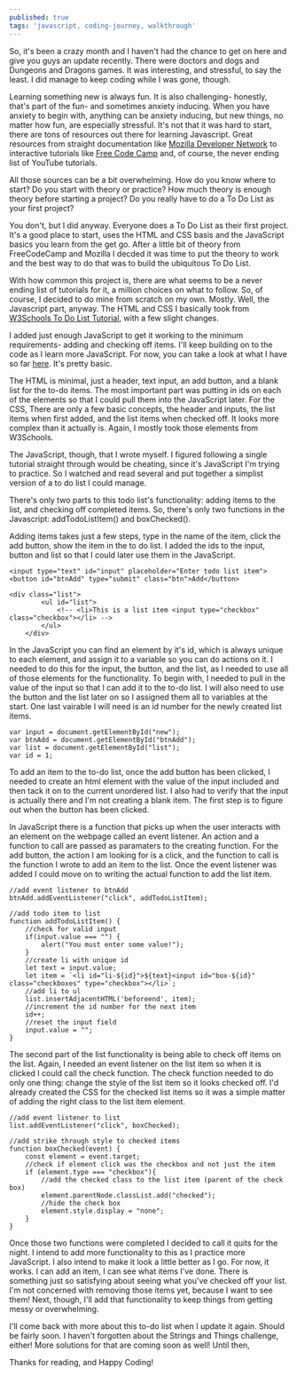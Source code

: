 ```yaml
---
published: true
tags: 'javascript, coding-journey, walkthrough'
---
```

So, it's been a crazy month and I haven't had the chance to get on here and give you guys an update recently. There were doctors and dogs and Dungeons and Dragons games. It was interesting, and stressful, to say the least. I did manage to keep coding while I was gone, though.

<!-- more -->

Learning something new is always fun. It is also challenging- honestly, that's part of the fun- and sometimes anxiety inducing. When you have anxiety to begin with, anything can be anxiety inducing, but new things, no matter how fun, are especially stressful. It's not that it was hard to start, there are tons of resources out there for learning Javascript. Great resources from straight documentation like [Mozilla Developer Network](https://developer.mozilla.org/en-US/docs/Web/JavaScript) to interactive tutorials like [Free Code Camp](https://www.freecodecamp.org/) and, of course, the never ending list of YouTube tutorials. 

All those sources can be a bit overwhelming. How do you know where to start? Do you start with theory or practice? How much theory is enough theory before starting a project? Do you really have to do a To Do List as your first project?

You don't, but I did anyway. Everyone does a To Do List as their first project. It's a good place to start, uses the HTML and CSS basis and the JavaScript basics you learn from the get go. After a little bit of theory from FreeCodeCamp and Mozilla I decded it was time to put the theory to work and the best way to do that was to build the ubiquitous To Do List. 

With how common this project is, there are what seems to be a never ending list of tutorials for it, a million choices on what to follow. So, of course, I decided to do mine from scratch on my own. Mostly. Well, the Javascript part, anyway. The HTML and CSS I basically took from [W3Schools To Do List Tutorial](https://www.w3schools.com/howto/howto_js_todolist.asp), with a few slight changes. 

I added just enough JavaScript to get it working to the minimum requirements- adding and checking off items. I'll keep building on to the code as I learn more JavaScript. For now, you can take a look at what I have so far [here](https://codepen.io/sjcswank/pen/YMZbLP). It's pretty basic.

The HTML is minimal, just a header, text input, an add button, and a blank list for the to-do items. The most important part was putting in ids on each of the elements so that I could pull them into the JavaScript later. For the CSS, There are only a few basic concepts, the header and inputs, the list items when first added, and the list items when checked off. It looks more complex than it actually is. Again, I mostly took those elements from W3Schools.

The JavaScript, though, that I wrote myself. I figured following a single tutorial straight through would be cheating, since it's JavaScript I'm trying to practice. So I watched and read several and put together a simplist version of a to do list I could manage. 

There's only two parts to this todo list's functionality: adding items to the list, and checking off completed items. So, there's only two functions in the Javascript: addTodoListItem() and boxChecked().

Adding items takes just a few steps, type in the name of the item, click the add button, show the item in the to do list. I added the ids to the input, button and list so that I could later use them in the JavaScript.
	
    <input type="text" id="input" placeholder="Enter todo list item">
    <button id="btnAdd" type="submit" class="btn">Add</button>
    
    <div class="list">
			<ul id="list">
				<!-- <li>This is a list item <input type="checkbox" class="checkbox"></li> -->
			</ul>
		</div>
    
In the JavaScript you can find an element by it's id, which is always unique to each element, and assign it to a variable so you can do actions on it. I needed to do this for the input, the button, and the list, as I needed to use all of those elements for the functionality. To begin with, I needed to pull in the value of the input so that I can add it to the to-do list. I will also need to use the button and the list later on so I assigned them all to variables at the start. One last vairable I will need is an id number for the newly created list items. 
	
    var input = document.getElementById("new");
	var btnAdd = document.getElementById("btnAdd");
	var list = document.getElementById("list");
    var id = 1;
    
To add an item to the to-do list, once the add button has been clicked, I needed to create an html element with the value of the input included and then tack it on to the current unordered list. I also had to verify that the input is actually there and I'm not creating a blank item. The first step is to figure out when the button has been clicked.

In JavaScript there is a function that picks up when the user interacts with an element on the webpage called an event listener. An action and a function to call are passed as paramaters to the creating function. For the add button, the action I am looking for is a click, and the function to call is the function I wrote to add an item to the list. Once the event listener was added I could move on to writing the actual function to add the list item.
	
    //add event listener to btnAdd
	btnAdd.addEventListener("click", addTodoListItem);
    
    //add todo item to list
	function addTodoListItem() {
		//check for valid input
		if(input.value === "") {
			alert("You must enter some value!");
		}
		//create li with unique id
		let text = input.value;
		let item = `<li id="li-${id}">${text}<input id="box-${id}" class="checkboxes" type="checkbox"></li>`;
        //add li to ul
		list.insertAdjacentHTML('beforeend', item);
        //increment the id number for the next item
		id++;
        //reset the input field
		input.value = ""; 
	}
    
The second part of the list functionality is being able to check off items on the list. Again, I needed an event listener on the list item so when it is clicked I could call the check function. The check function needed to do only one thing: change the style of the list item so it looks checked off. I'd already created the CSS for the checked list items so it was a simple matter of adding the right class to the list item element.
	
    //add event listener to list
	list.addEventListener("click", boxChecked);
    
    //add strike through style to checked items
	function boxChecked(event) {
		const element = event.target;
        //check if element click was the checkbox and not just the item
		if (element.type === "checkbox"){
        	//add the checked class to the list item (parent of the check box)
			element.parentNode.classList.add("checked");
            //hide the check box
			element.style.display = "none";
		}
	}

Once those two functions were completed I decided to call it quits for the night. I intend to add more functionality to this as I practice more JavaScript. I also intend to make it look a little better as I go. For now, it works. I can add an item, I can see what items I've done. There is something just so satisfying about seeing what you've checked off your list. I'm not concerned with removing those items yet, because I want to see them! Next, though, I'll add that functionality to keep things from getting messy or overwhelming. 

I'll come back with more about this to-do list when I update it again. Should be fairly soon. I haven't forgotten about the Strings and Things challenge, either! More solutions for that are coming soon as well! Until then,

Thanks for reading, and Happy Coding!
